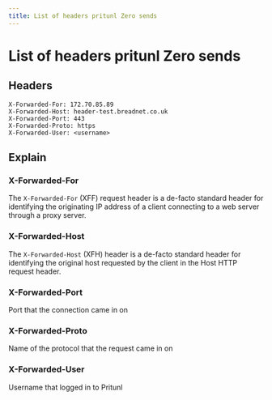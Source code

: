 ```yaml
---
title: List of headers pritunl Zero sends
---
```


# List of headers pritunl Zero sends


## Headers

```text
X-Forwarded-For: 172.70.85.89
X-Forwarded-Host: header-test.breadnet.co.uk
X-Forwarded-Port: 443
X-Forwarded-Proto: https
X-Forwarded-User: <username>
```

## Explain

### X-Forwarded-For

The `X-Forwarded-For` (XFF) request header is a de-facto standard header for identifying the originating IP address of a client connecting to a web server through a proxy server.

### X-Forwarded-Host

The `X-Forwarded-Host` (XFH) header is a de-facto standard header for identifying the original host requested by the client in the Host HTTP request header.

### X-Forwarded-Port

Port that the connection came in on

### X-Forwarded-Proto

Name of the protocol that the request came in on

### X-Forwarded-User

Username that logged in to Pritunl 
